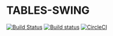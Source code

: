 # TABLES-SWING
[![Build Status](https://travis-ci.org/IooHooI/TABLES-SWING.svg?branch=master)](https://travis-ci.org/IooHooI/TABLES-SWING)
[![Build status](https://ci.appveyor.com/api/projects/status/h01bhads7169w0fw/branch/master?svg=true)](https://ci.appveyor.com/project/IooHooI/tables-swing/branch/master)
[![CircleCI](https://circleci.com/gh/IooHooI/TABLES-SWING.svg?style=svg)](https://circleci.com/gh/IooHooI/TABLES-SWING)
